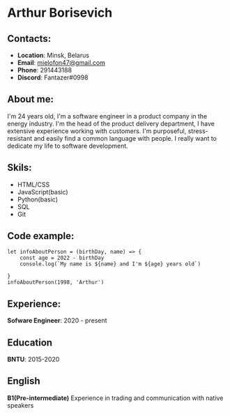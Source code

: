 # Arthur Borisevich

## Contacts:

* **Location**: Minsk, Belarus
* **Email**: mielofon47@gmail.com
* **Phone**: 291443188
* **Discord**: Fantazer#0998

## About me:

I'm 24 years old, I'm a software engineer in a product company in the energy industry. I'm the head of the product delivery department, I have extensive experience working with customers. I'm purposeful, stress-resistant and easily find a common language with people. I really want to dedicate my life to software development.

## Skils:

* HTML/CSS
* JavaScript(basic)
* Python(basic)
* SQL
* Git

## Code example:

```
let infoAboutPerson = (birthDay, name) => {
    const age = 2022 - birthDay
    console.log(`My name is ${name} and I'm ${age} years old`)

}
infoAboutPerson(1998, 'Arthur')
```

## Experience:

**Sofware Engineer**: 2020 - present

## Education

**BNTU**: 2015-2020

## English

**B1(Pre-intermediate)**
Experience in trading and communication with native speakers


